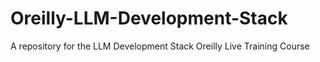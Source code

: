 # Oreilly-LLM-Development-Stack
A repository for the LLM Development Stack Oreilly Live Training Course
